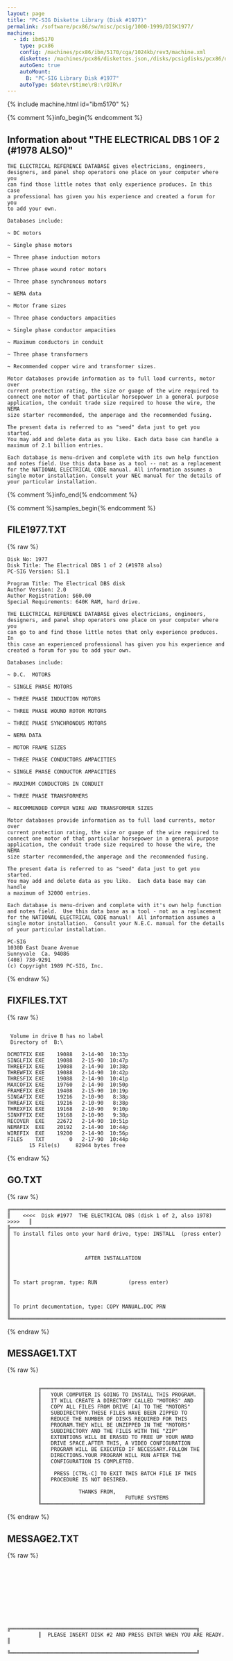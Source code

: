 ```yaml
---
layout: page
title: "PC-SIG Diskette Library (Disk #1977)"
permalink: /software/pcx86/sw/misc/pcsig/1000-1999/DISK1977/
machines:
  - id: ibm5170
    type: pcx86
    config: /machines/pcx86/ibm/5170/cga/1024kb/rev3/machine.xml
    diskettes: /machines/pcx86/diskettes.json,/disks/pcsigdisks/pcx86/diskettes.json
    autoGen: true
    autoMount:
      B: "PC-SIG Library Disk #1977"
    autoType: $date\r$time\rB:\rDIR\r
---
```


{% include machine.html id="ibm5170" %}

{% comment %}info_begin{% endcomment %}

## Information about "THE ELECTRICAL DBS 1 OF 2 (#1978 ALSO)"

    THE ELECTRICAL REFERENCE DATABASE gives electricians, engineers,
    designers, and panel shop operators one place on your computer where you
    can find those little notes that only experience produces. In this case
    a professional has given you his experience and created a forum for you
    to add your own.
    
    Databases include:
    
    ~ DC motors
    
    ~ Single phase motors
    
    ~ Three phase induction motors
    
    ~ Three phase wound rotor motors
    
    ~ Three phase synchronous motors
    
    ~ NEMA data
    
    ~ Motor frame sizes
    
    ~ Three phase conductors ampacities
    
    ~ Single phase conductor ampacities
    
    ~ Maximum conductors in conduit
    
    ~ Three phase transformers
    
    ~ Recommended copper wire and transformer sizes.
    
    Motor databases provide information as to full load currents, motor over
    current protection rating, the size or guage of the wire required to
    connect one motor of that particular horsepower in a general purpose
    application, the conduit trade size required to house the wire, the NEMA
    size starter recommended, the amperage and the recommended fusing.
    
    The present data is referred to as "seed" data just to get you started.
    You may add and delete data as you like. Each data base can handle a
    maximum of 2.1 billion entries.
    
    Each database is menu-driven and complete with its own help function
    and notes field. Use this data base as a tool -- not as a replacement
    for the NATIONAL ELECTRICAL CODE manual. All information assumes a
    single motor installation. Consult your NEC manual for the details of
    your particular installation.
{% comment %}info_end{% endcomment %}

{% comment %}samples_begin{% endcomment %}

## FILE1977.TXT

{% raw %}
```
Disk No: 1977                                                           
Disk Title: The Electrical DBS 1 of 2 (#1978 also)                       
PC-SIG Version: S1.1                                                    
                                                                        
Program Title: The Electrical DBS disk                                  
Author Version: 2.0                                                     
Author Registration: $60.00                                             
Special Requirements: 640K RAM, hard drive.                             
                                                                        
THE ELECTRICAL REFERENCE DATABASE gives electricians, engineers,        
designers, and panel shop operators one place on your computer where you
can go to and find those little notes that only experience produces.  In
this case an experienced professional has given you his experience and  
created a forum for you to add your own.                                
                                                                        
Databases include:                                                      
                                                                        
~ D.C.  MOTORS                                                          
                                                                        
~ SINGLE PHASE MOTORS                                                   
                                                                        
~ THREE PHASE INDUCTION MOTORS                                          
                                                                        
~ THREE PHASE WOUND ROTOR MOTORS                                        
                                                                        
~ THREE PHASE SYNCHRONOUS MOTORS                                        
                                                                        
~ NEMA DATA                                                             
                                                                        
~ MOTOR FRAME SIZES                                                     
                                                                        
~ THREE PHASE CONDUCTORS AMPACITIES                                     
                                                                        
~ SINGLE PHASE CONDUCTOR AMPACITIES                                     
                                                                        
~ MAXIMUM CONDUCTORS IN CONDUIT                                         
                                                                        
~ THREE PHASE TRANSFORMERS                                              
                                                                        
~ RECOMMENDED COPPER WIRE AND TRANSFORMER SIZES                         
                                                                        
Motor databases provide information as to full load currents, motor over
current protection rating, the size or guage of the wire required to    
connect one motor of that particular horsepower in a general purpose    
application, the conduit trade size required to house the wire, the NEMA
size starter recommended,the amperage and the recommended fusing.       
                                                                        
The present data is referred to as "seed" data just to get you started. 
You may add and delete data as you like.  Each data base may can handle 
a maximum of 32000 entries.                                             
                                                                        
Each database is menu-driven and complete with it's own help function   
and notes field.  Use this data base as a tool - not as a replacement   
for the NATIONAL ELECTRICAL CODE manual!  All information assumes a     
single motor installation.  Consult your N.E.C. manual for the details  
of your particular installation.                                        
                                                                        
PC-SIG                                                                  
1030D East Duane Avenue                                                 
Sunnyvale  Ca. 94086                                                    
(408) 730-9291                                                          
(c) Copyright 1989 PC-SIG, Inc.                                         
```
{% endraw %}

## FIXFILES.TXT

{% raw %}
```

 Volume in drive B has no label
 Directory of  B:\

DCMOTFIX EXE    19088   2-14-90  10:33p
SINGLFIX EXE    19088   2-15-90  10:47p
THREEFIX EXE    19088   2-14-90  10:38p
THREWFIX EXE    19088   2-14-90  10:42p
THRESFIX EXE    19088   2-14-90  10:41p
MAXCOFIX EXE    19760   2-14-90  10:50p
FRAMEFIX EXE    19408   2-15-90  10:19p
SINGAFIX EXE    19216   2-10-90   8:38p
THREAFIX EXE    19216   2-10-90   8:38p
THREXFIX EXE    19168   2-10-90   9:10p
SINXFFIX EXE    19168   2-10-90   9:38p
RECOVER  EXE    22672   2-14-90  10:51p
NEMAFIX  EXE    20192   2-14-90  10:44p
WIREFIX  EXE    19200   2-14-90  10:56p
FILES    TXT        0   2-17-90  10:44p
       15 File(s)     82944 bytes free
```
{% endraw %}

## GO.TXT

{% raw %}
```
╔═════════════════════════════════════════════════════════════════════════╗
║    <<<<  Disk #1977  THE ELECTRICAL DBS (disk 1 of 2, also 1978) >>>>   ║
╠═════════════════════════════════════════════════════════════════════════╣
║ To install files onto your hard drive, type: INSTALL  (press enter)     ║
║                                                                         ║
║                        AFTER INSTALLATION                               ║
║                                                                         ║
║ To start program, type: RUN          (press enter)                      ║
║                                                                         ║
║ To print documentation, type: COPY MANUAL.DOC PRN                       ║
╚═════════════════════════════════════════════════════════════════════════╝
```
{% endraw %}

## MESSAGE1.TXT

{% raw %}
```

          ╔════════════════════════════════════════════════════╗
          ║   YOUR COMPUTER IS GOING TO INSTALL THIS PROGRAM.  ║
          ║   IT WILL CREATE A DIRECTORY CALLED "MOTORS" AND   ║
          ║   COPY ALL FILES FROM DRIVE [A] TO THE "MOTORS"    ║
          ║   SUBDIRECTORY.THESE FILES HAVE BEEN ZIPPED TO     ║
          ║   REDUCE THE NUMBER OF DISKS REQUIRED FOR THIS     ║
          ║   PROGRAM.THEY WILL BE UNZIPPED IN THE "MOTORS"    ║
          ║   SUBDIRECTORY AND THE FILES WITH THE "ZIP"        ║
          ║   EXTENTIONS WILL BE ERASED TO FREE UP YOUR HARD   ║
          ║   DRIVE SPACE.AFTER THIS, A VIDEO CONFIGURATION    ║
          ║   PROGRAM WILL BE EXECUTED IF NECESSARY.FOLLOW THE ║
          ║   DIRECTIONS.YOUR PROGRAM WILL RUN AFTER THE       ║
          ║   CONFIGURATION IS COMPLETED.                      ║
          ║                                                    ║
          ║    PRESS [CTRL-C] TO EXIT THIS BATCH FILE IF THIS  ║
          ║   PROCEDURE IS NOT DESIRED.                        ║
          ║                                                    ║
          ║            THANKS FROM,                            ║
          ║                           FUTURE SYSTEMS           ║
          ╚════════════════════════════════════════════════════╝

```
{% endraw %}

## MESSAGE2.TXT

{% raw %}
```









          ╔════════════════════════════════════════════════════════════╗
          ║  PLEASE INSERT DISK #2 AND PRESS ENTER WHEN YOU ARE READY. ║
          ╚════════════════════════════════════════════════════════════╝










```
{% endraw %}

## DBHELP.TXT

{% raw %}
```
───────────────────────────────────────────────────────────────────────────────
KEY         FUNCTION         COMMENT
───────────────────────────────────────────────────────────────────────────────
 F          Find Record.     With this function you can find a record in any
                             file by any key.

 E          Edit Record.     Edit the highlighted record.

 D          Delete Record.   The highlighted record and subrecords are deleted.

 A          Add Record.      Allows addition of a new record to the file.
 C          Copy Record.     Same as Add but copies fields from current record.

 Q          Quit to Menu.    Quit back to the main menu.

 N          Next Record.     The next record will be displayed.
 P          Previous Record. The Previous record will be displayed.

 T          First Record.    The first record will be displayed.
 L          Last Record.     The last record will be displayed.

 +/-        Switch Files.    Switch to next or previous file in Database.
───────────────────────────────────────────────────────────────────────────────
───────────────────────────────────────────────────────────────────────────────
                         ─* EDIT MODE KEYS *─
───────────────────────────────────────────────────────────────────────────────
F1          Abort Edit/Add.  This key may be used to Abort the Edit or Add
                             functions.  The data files will not be updated.
F5          Delete Field.    The field is deleted from the cursor position to
                             the end of the field and the cursor is placed at
                             the left margin of the field.
F10         Done Edit/Add.   This key is used to end editing. The record is
                             written to the data files.
Tab key     Skip to margin.  This function will skip to start or end of field
                             contents.
─┘ key     End field edit.  This key will end editing in the current field.
                             The cursor is moved to the next field.
─          Backspace.       This key will cause the cursor to move left and
                             erase the character to the left.
Ins         Insert Toggle.   This key will toggle the insert mode On/Off.
Del         Delete char.     The character under the cursor will be deleted.
           Field Up.        This key is used to move to the previous field.
           Field Down.      This key is used to move to the next field.
           Cursor Left.     This key moves the cursor to the left.
Ü           Cursor right.    This key moves the cursor to the right.
───────────────────────────────────────────────────────────────────────────────
```
{% endraw %}

## SYSFILES.TXT

{% raw %}
```

 Volume in drive B has no label
 Directory of  B:\

NEC      EXE    23728   2-17-90   2:46p
FILES    TXT        0   2-17-90  10:43p
        2 File(s)    336896 bytes free
```
{% endraw %}

{% comment %}samples_end{% endcomment %}

### Directory of PC-SIG Library Disk #1977

     Volume in drive A has no label
     Directory of A:\

    SYS      ZIP    102043   2-18-90   4:50p
    FIX      ZIP    157365   2-18-90   4:57p
    PKUNZIP  EXE     22022  10-01-89   1:02a
    MANUAL   DOC      8467   2-23-90   9:38p
    MESSAGE2 TXT       260   2-18-90  11:49a
    RUN      BAT        29   2-18-90   3:21p
    INSTALL2 BAT       164   2-18-90  11:50a
    MESSAGE1 TXT      1324   2-18-90  11:53a
    INSTALL  BAT        86   2-18-90  11:43a
    GO       BAT        38   1-01-80   1:37a
    GO       TXT       848   4-14-90   1:58a
    FILE1977 TXT      4590   4-17-90  10:06a
           12 file(s)     297236 bytes
                           17408 bytes free

